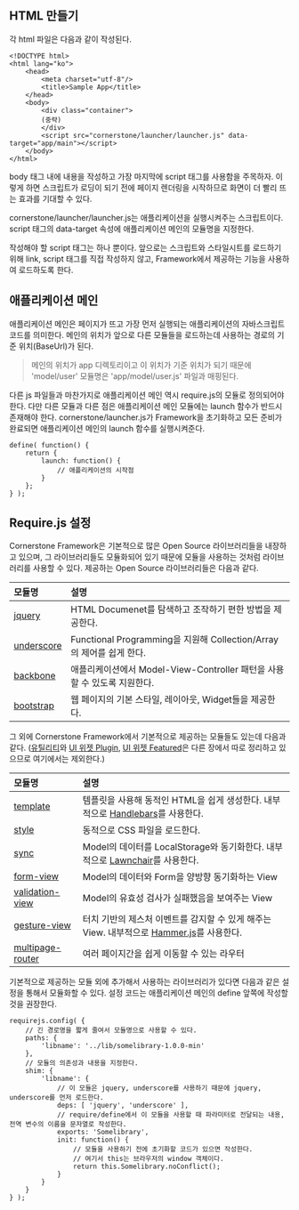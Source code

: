 <!--
{
	"id": 4,
	"title": "모듈의 사용",
	"outline": "각 html 파일은 다음과 같이 작성된다. body 태그 내에 내용을 작성하고 가장 마지막에 script 태그를 사용함을 주목하자. 이렇게 하면 스크립트가 로딩이 되기 전에 페이지 렌더링을 시작하므로 화면이 더 빨리 뜨는 효과를 기대할 수 있다...",
	"tags": ["application"],
	"order": [2, 3],
	"thumbnail": "2.1.03.module_usage.png"
}
-->

HTML 만들기
----------
각 html 파일은 다음과 같이 작성된다.

```
<!DOCTYPE html>
<html lang="ko">
	<head>
		<meta charset="utf-8"/>
		<title>Sample App</title>
	</head>
	<body>
		<div class="container">
		(중략)
		</div>
		<script src="cornerstone/launcher/launcher.js" data-target="app/main"></script> 
	</body>
</html>
```

body 태그 내에 내용을 작성하고 가장 마지막에 script 태그를 사용함을 주목하자. 이렇게 하면 스크립트가 로딩이 되기 전에 페이지 렌더링을 시작하므로 화면이 더 빨리 뜨는 효과를 기대할 수 있다.

cornerstone/launcher/launcher.js는 애플리케이션을 실행시켜주는 스크립트이다. script 태그의 data-target 속성에 애플리케이션 메인의 모듈명을 지정한다.

작성해야 할 script 태그는 하나 뿐이다. 앞으로는 스크립트와 스타일시트를 로드하기 위해 link, script 태그를 직접 작성하지 않고, Framework에서 제공하는 기능을 사용하여 로드하도록 한다.

애플리케이션 메인
--------------
애플리케이션 메인은 페이지가 뜨고 가장 먼저 실행되는 애플리케이션의 자바스크립트 코드를 의미한다. 메인의 위치가 앞으로 다른 모듈들을 로드하는데 사용하는 경로의 기준 위치(BaseUrl)가 된다.

> 메인의 위치가 app 디렉토리이고 이 위치가 기준 위치가 되기 때문에 'model/user' 모듈명은 'app/model/user.js' 파일과 매핑된다.

다른 js 파일들과 마찬가지로 애플리케이션 메인 역시 require.js의 모듈로 정의되어야 한다. 다만 다른 모듈과 다른 점은 애플리케이션 메인 모듈에는 launch 함수가 반드시 존재해야 한다. cornerstone/launcher.js가 Framework을 초기화하고 모든 준비가 완료되면 애플리케이션 메인의 launch 함수를 실행시켜준다.

```
define( function() {
	return {
		launch: function() {
			// 애플리케이션의 시작점
		}
	};
} );
```

Require.js 설정
--------------
Cornerstone Framework은 기본적으로 많은 Open Source 라이브러리들을 내장하고 있으며, 그 라이브러리들도 모듈화되어 있기 때문에 모듈을 사용하는 것처럼 라이브러리를 사용할 수 있다. 제공하는 Open Source 라이브러리들은 다음과 같다.


모듈명 | 설명
:-- | :--
<a href="http://jquery.com" target="_blank">jquery</a> | HTML Documenet를 탐색하고 조작하기 편한 방법을 제공한다.
<a href="http://underscorejs.org/" target="_blank">underscore</a> | Functional Programming을 지원해 Collection/Array의 제어를 쉽게 한다.
<a href="http://backbonejs.org/" target="_blank">backbone</a> | 애플리케이션에서 Model-View-Controller 패턴을 사용할 수 있도록 지원한다.
<a href="http://twitter.github.com/bootstrap/" target="_blank">bootstrap</a> | 웹 페이지의 기본 스타일, 레이아웃, Widget들을 제공한다.

그 외에 Cornerstone Framework에서 기본적으로 제공하는 모듈들도 있는데 다음과 같다.
([유틸리티](#55)와 [UI 위젯 Plugin](#4300), [UI 위젯 Featured](#4400)은 다른 장에서 따로 정리하고 있으므로 여기에서는 제외한다.)

모듈명 | 설명
:-- | :--
[template](#10) | 템플릿을 사용해 동적인 HTML을 쉽게 생성한다. 내부적으로 <a href="http://handlebarsjs.com/" target="_blank">Handlebars</a>를 사용한다.
[style](#11) | 동적으로 CSS 파일을 로드한다.
[sync](#13) | Model의 데이터를 LocalStorage와 동기화한다. 내부적으로 <a href="http://brian.io/lawnchair/" target="_blank">Lawnchair</a>를 사용한다.
[form-view](#12) | Model의 데이터와 Form을 양방향 동기화하는 View
[validation-view](#12) | Model의 유효성 검사가 실패했음을 보여주는 View
[gesture-view](#9) | 터치 기반의 제스처 이벤트를 감지할 수 있게 해주는 View. 내부적으로 <a href="http://eightmedia.github.com/hammer.js/" target="_blank">Hammer.js</a>를 사용한다.
[multipage-router](#14) | 여러 페이지간을 쉽게 이동할 수 있는 라우터


기본적으로 제공하는 모듈 외에 추가해서 사용하는 라이브러리가 있다면 다음과 같은 설정을 통해서 모듈화할 수 있다.
설정 코드는 애플리케이션 메인의 define 앞쪽에 작성할 것을 권장한다.

```
requirejs.config( {
	// 긴 경로명을 짧게 줄여서 모듈명으로 사용할 수 있다.
	paths: {
		'libname': '../lib/somelibrary-1.0.0-min'
	},
	// 모듈의 의존성과 내용을 지정한다.
	shim: {
		'libname': {
			// 이 모듈은 jquery, underscore를 사용하기 때문에 jquery, underscore를 먼저 로드한다.
			deps: [ 'jquery', 'underscore' ],
			// require/define에서 이 모듈을 사용할 때 파라미터로 전달되는 내용, 전역 변수의 이름을 문자열로 작성한다.
			exports: 'Somelibrary',
			init: function() {
				// 모듈을 사용하기 전에 초기화할 코드가 있으면 작성한다.
				// 여기서 this는 브라우저의 window 객체이다.
				return this.Somelibrary.noConflict();
			}
		}
	}
} );
```

